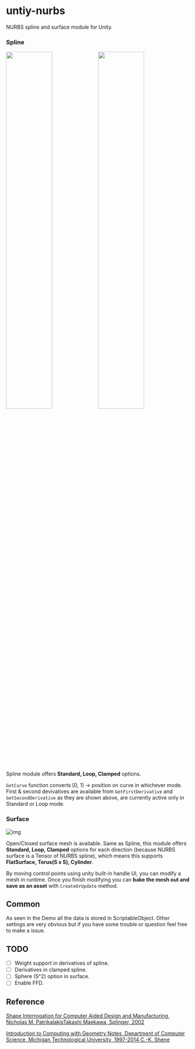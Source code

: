 # untiy-nurbs

NURBS spline and surface module for Unity.

### Spline

<img src="Imgs/dv_1.png" width="50%"><img src="Imgs/dv_2.png" width="50%">

Spline module offers **Standard, Loop, Clamped** options. 

`GetCurve` function converts [0, 1) -> position on curve in whichever mode. First & second devivatives are available from `GetFirstDerivative` and `GetSecondDerivative` as they are shown above, are currently active only in Standard or Loop mode. 


### Surface

![img](Imgs/torus.png)

Open/Closed surface mesh is available. Same as Spline, this module offers **Standard, Loop, Clamped** options for each direction (because NURBS surface is a Tensor of NURBS spline), which means this supports **FlatSurface, Torus(S x S), Cylinder**.

By moving control points using unity built-in handle UI, you can modify a mesh in runtime. Once you finish modifying you can **bake the mesh out and save as an asset** with `CreateOrUpdate` method.


## Common
As seen in the Demo all the data is stored in ScriptableObject. Other settings are very obvious but if you have some trouble or question feel free to make a issue.

## TODO
- [ ] Weight support in derivatives of spline.
- [ ] Derivatives in clamped spline.
- [ ] Sphere (S^2) option in surface.
- [ ] Enable FFD.

## Reference
[Shape Interrogation for Computer Aided Design and Manufacturing, Nicholas M. PatrikalakisTakashi Maekawa, Splinger, 2002](https://link.springer.com/book/10.1007/978-3-642-04074-0)

[Introduction to Computing with Geometry Notes, Department of Computer Science, Michigan Technological University, 1997-2014 C.-K. Shene](https://pages.mtu.edu/~shene/COURSES/cs3621/NOTES/)